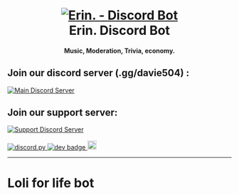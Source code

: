 <h1 align="center">
  <br>
  <a href="https://github.com/AakashSharma7269/erin.git"><img src="https://pbs.twimg.com/profile_images/1019888863701975040/DKPlnkL7.jpg" alt="Erin. - Discord Bot"></a>
  <br>
  Erin. Discord Bot
  <br>
</h1>

<h4 align="center">Music, Moderation, Trivia, economy.</h4>

<p align="center">
  
  <h2>Join our discord server (.gg/davie504) :</h2>
  <div>
    <a href="https://discord.gg/davie504">
      <img src="https://discordapp.com/api/guilds/737690513876058203/widget.png?style=shield" alt="Main Discord Server">
    </a>
  </div>
  <h2>Join our support server:</h2>
  <div>
    <a href="https://discord.gg/F5ey2M5GTg">
      <img src="https://discordapp.com/api/guilds/809748698123993118/widget.png?style=shield" alt="Support Discord Server">
    </a>
  </div>
  <br>
  <a href="https://github.com/Rapptz/discord.py/">
     <img src="https://img.shields.io/badge/discord-py-blue.svg" alt="discord.py">
  </a>

  <a href="https://www.python.org/downloads">
      <img src="https://img.shields.io/badge/development-(beta)-blue.svg" alt="dev badge">
  </a>

  <a href="https://www.python.org/downloads">
      <img src="http://ForTheBadge.com/images/badges/made-with-python.svg" height =20 alt="dev badge">
  </a>
  <hr>
</p>

# Loli for life bot
